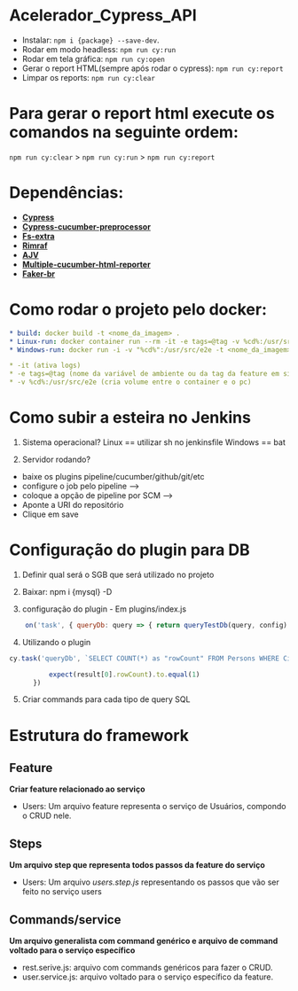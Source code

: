 # Acelerador_Cypress_API

  * Instalar: `npm i {package} --save-dev`.
  * Rodar em modo headless: `npm run cy:run`
  * Rodar em tela gráfica: `npm run cy:open`
  * Gerar o report HTML(sempre após rodar o cypress): `npm run cy:report`
  * Limpar os reports: `npm run cy:clear`

# Para gerar o report html execute os comandos na seguinte ordem:
  `npm run cy:clear` > `npm run cy:run` > `npm run cy:report`

# Dependências:

  * [**Cypress**](https://www.cypress.io/)
  * [**Cypress-cucumber-preprocessor**](https://github.com/TheBrainFamily/cypress-cucumber-preprocessor)
  * [**Fs-extra**](https://www.npmjs.com/package/fs-extra)
  * [**Rimraf**](https://www.npmjs.com/package/rimraf)
  * [**AJV**](https://www.npmjs.com/package/ajv)
  * [**Multiple-cucumber-html-reporter**](https://www.npmjs.com/package/multiple-cucumber-html-reporter)
  * [**Faker-br**](https://www.npmjs.com/package/faker-br)


# Como rodar o projeto pelo docker:
  ~~~yml
  * build: docker build -t <nome_da_imagem> .
  * Linux-run: docker container run --rm -it -e tags=@tag -v %cd%:/usr/src/e2e <nome_da_imagem>
  * Windows-run: docker run -i -v "%cd%":/usr/src/e2e -t <nome_da_imagem> --spec cypress/  integration/spec/*.feature 
  
  * -it (ativa logs) 
  * -e tags=@tag (nome da variável de ambiente ou da tag da feature em sí) 
  * -v %cd%:/usr/src/e2e (cria volume entre o container e o pc) 
  ~~~

# Como subir a esteira no Jenkins 

  1. Sistema operacional?
  Linux == utilizar sh no jenkinsfile
  Windows == bat

  2. Servidor rodando?
   * baixe os plugins pipeline/cucumber/github/git/etc
   * configure o job pelo pipeline --> 
   * coloque a opção de pipeline por SCM -->
   * Aponte a URI do repositório
   * Clique em save  


# Configuração do plugin para DB

  1. Definir qual será o SGB que será utilizado no projeto
  2. Baixar: npm i {mysql} -D

  3. configuração do plugin
    - Em plugins/index.js
  ~~~javascript
      on('task', { queryDb: query => { return queryTestDb(query, config) }, }); 
  ~~~
  4. Utilizando o plugin

  ~~~javascript
  cy.task('queryDb', `SELECT COUNT(*) as "rowCount" FROM Persons WHERE City="Espoo"`).then((result) => {

            expect(result[0].rowCount).to.equal(1)
        })
  ~~~

  5. Criar commands para cada tipo de query SQL




# Estrutura do framework


## Feature

**Criar feature relacionado ao serviço**

* Users: Um arquivo feature representa o serviço de Usuários, compondo o CRUD nele.

## Steps

**Um arquivo step que representa todos passos da feature do serviço**

* Users: Um arquivo *users.step.js* representando os passos que vão ser feito no serviço users

## Commands/service

**Um arquivo generalista com command genérico e arquivo de command voltado para o serviço específico**

* rest.serive.js: arquivo com commands genéricos para fazer o CRUD.
* user.service.js: arquivo voltado para o serviço específico da feature.



